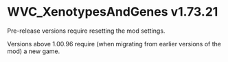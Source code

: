 # WVC_XenotypesAndGenes v1.73.21
 
Pre-release versions require resetting the mod settings.

Versions above 1.00.96 require (when migrating from earlier versions of the mod) a new game.